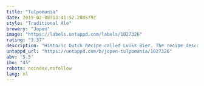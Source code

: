 ```yaml
---
title: "Tulpomania"
date: 2019-02-08T13:41:52.208579Z
style: "Traditional Ale"
brewery: "Jopen"
image: "https://labels.untappd.com/labels/1027326"
rating: "3.37"
description: "Historic Dutch Recipe called Luiks Bier. The recipe describes the use of 55% spelt malt, 20% unmalted wheat And 25% barley malt. Firmly hopped With classic European hops up To 45 EBU."
untappd_url: "https://untappd.com/b/jopen-tulpomania/1027326"
abv: "5.5"
ibu: "45"
robots: noindex,nofollow
lang: nl
---
```

